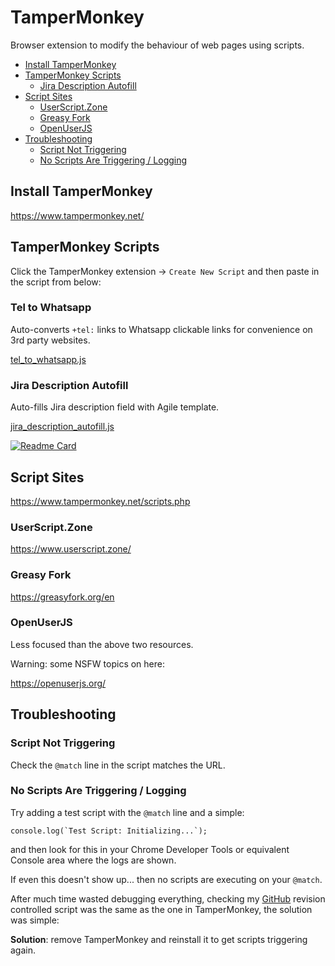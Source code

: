 # TamperMonkey

Browser extension to modify the behaviour of web pages using scripts.

<!-- INDEX_START -->

- [Install TamperMonkey](#install-tampermonkey)
- [TamperMonkey Scripts](#tampermonkey-scripts)
  - [Jira Description Autofill](#jira-description-autofill)
- [Script Sites](#script-sites)
  - [UserScript.Zone](#userscriptzone)
  - [Greasy Fork](#greasy-fork)
  - [OpenUserJS](#openuserjs)
- [Troubleshooting](#troubleshooting)
  - [Script Not Triggering](#script-not-triggering)
  - [No Scripts Are Triggering / Logging](#no-scripts-are-triggering--logging)

<!-- INDEX_END -->

## Install TamperMonkey

<https://www.tampermonkey.net/>

## TamperMonkey Scripts

Click the TamperMonkey extension -> `Create New Script` and then paste in the script from below:

### Tel to Whatsapp

Auto-converts `+tel:` links to Whatsapp clickable links for convenience on 3rd party websites.

[tel_to_whatsapp.js](https://github.com/HariSekhon/TamperMonkey/blob/main/tel_to_whatsapp.js)

### Jira Description Autofill

Auto-fills Jira description field with Agile template.

[jira_description_autofill.js](https://github.com/HariSekhon/TamperMonkey/blob/main/jira_description_autofill.js)

[![Readme Card](https://github-readme-stats.vercel.app/api/pin/?username=HariSekhon&repo=TamperMonkey&theme=ambient_gradient&description_lines_count=3)](https://github.com/HariSekhon/TamperMonkey)

## Script Sites

<https://www.tampermonkey.net/scripts.php>

### UserScript.Zone

<https://www.userscript.zone/>

### Greasy Fork

<https://greasyfork.org/en>

### OpenUserJS

Less focused than the above two resources.

Warning: some NSFW topics on here:

<https://openuserjs.org/>

## Troubleshooting

### Script Not Triggering

Check the `@match` line in the script matches the URL.

### No Scripts Are Triggering / Logging

Try adding a test script with the `@match` line and a simple:

```shell
console.log(`Test Script: Initializing...`);
```

and then look for this in your Chrome Developer Tools or equivalent Console area where the logs are shown.

If even this doesn't show up... then no scripts are executing on your `@match`.

After much time wasted debugging everything,
checking my [GitHub](https://github.com/HariSekhon/TamperMonkey) revision controlled script was the same as the one in
TamperMonkey, the solution was simple:

**Solution**: remove TamperMonkey and reinstall it to get scripts triggering again.
